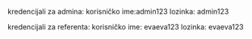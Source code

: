kredencijali za admina: 
korisničko ime:admin123
lozinka: admin123

kredencijali za referenta:
korisničko ime: evaeva123
lozinka: evaeva123
